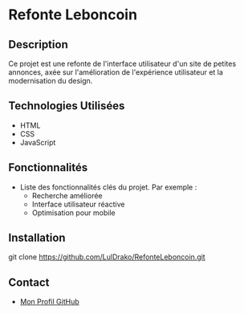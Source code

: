 # Refonte Leboncoin

## Description
Ce projet est une refonte de l'interface utilisateur d'un site de petites annonces, axée sur l'amélioration de l'expérience utilisateur et la modernisation du design.

## Technologies Utilisées
- HTML
- CSS
- JavaScript

## Fonctionnalités
- Liste des fonctionnalités clés du projet. Par exemple :
  - Recherche améliorée
  - Interface utilisateur réactive
  - Optimisation pour mobile

## Installation
git clone https://github.com/LulDrako/RefonteLeboncoin.git

## Contact
- [Mon Profil GitHub](https://github.com/LulDrako)
